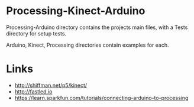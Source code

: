 # Processing-Kinect-Arduino

Processing-Arduino directory contains the projects main files, with a Tests directory for setup tests.

Arduino, Kinect, Processing directories contain examples for each.

# Links

- http://shiffman.net/p5/kinect/
- http://fastled.io
- https://learn.sparkfun.com/tutorials/connecting-arduino-to-processing
